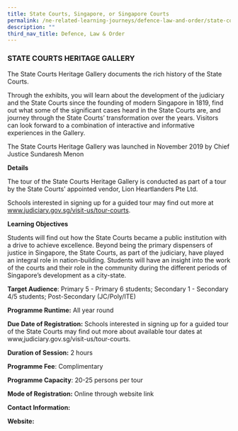 ```yaml
---
title: State Courts, Singapore, or Singapore Courts
permalink: /ne-related-learning-journeys/defence-law-and-order/state-court/
description: ""
third_nav_title: Defence, Law & Order
---
```

### STATE COURTS HERITAGE GALLERY

The State Courts Heritage Gallery documents the rich history of the State Courts.

Through the exhibits, you will learn about the development of the judiciary and the State Courts since the founding of modern Singapore in 1819, find out what some of the significant cases heard in the State Courts are, and journey through the State Courts’ transformation over the years. Visitors can look forward to a combination of interactive and informative experiences in the Gallery.
 
The State Courts Heritage Gallery was launched in November 2019 by Chief Justice Sundaresh Menon

**Details**

The tour of the State Courts Heritage Gallery is conducted as part of a tour by the State Courts’ appointed vendor, Lion Heartlanders Pte Ltd. 

Schools interested in signing up for a guided tour may find out more at www.judiciary.gov.sg/visit-us/tour-courts.

**Learning Objectives**

Students will find out how the State Courts became a public institution with a drive to achieve excellence. Beyond being the primary dispensers of justice in Singapore, the State Courts, as part of the judiciary, have played an integral role in nation-building. Students will have an insight into the work of the courts and their role in the community during the different periods of 
Singapore’s development as a city-state.

**Target Audience**: Primary 5 - Primary 6 students; Secondary 1 - Secondary 4/5 students; Post-Secondary (JC/Poly/ITE)

**Programme Runtime:** All year round

**Due Date of Registration:** Schools interested in signing up for a guided tour of the State Courts may find out more about available tour dates at www,judiciary.gov.sg/visit-us/tour-courts.

**Duration of Session:** 2 hours

**Programme Fee**: Complimentary 

**Programme Capacity**: 20-25 persons per tour

**Mode of Registration:** Online through website link

**Contact Information:** 

**Website:** 

